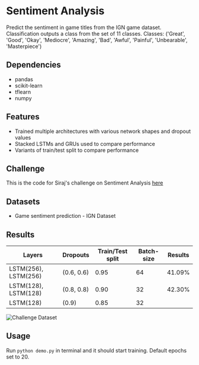 # Sentiment Analysis

Predict the sentiment in game titles from the IGN game dataset. Classification outputs a class from the set of 11 classes.
Classes: ('Great', 'Good', 'Okay', 'Mediocre', 'Amazing', 'Bad', 'Awful', 'Painful', 'Unbearable', 'Masterpiece')

## Dependencies

* pandas
* scikit-learn
* tflearn
* numpy

## Features

* Trained multiple architectures with various network shapes and dropout values
* Stacked LSTMs and GRUs used to compare performance
* Variants of train/test split to compare performance

## Challenge

This is the code for Siraj's challenge on Sentiment Analysis [here](https://www.youtube.com/watch?v=si8zZHkufRY)

## Datasets

* Game sentiment prediction - IGN Dataset

## Results

|Layers 					|Dropouts			|Train/Test split	|Batch-size	|Results	|
| ------------------------- | ----------------- | ----------------- | --------- | --------- |
|LSTM(256), LSTM(256)		|(0.6, 0.6)			|0.95				|64			|41.09%		|
|LSTM(128), LSTM(128)		|(0.8, 0.8)			|0.90				|32			|42.30%		|
|LSTM(128)					|(0.9)				|0.85				|32			|			|

![Challenge Dataset](Analysis/challengedata.png?raw=true "Challenge Dataset")

## Usage

Run `python demo.py` in terminal and it should start training. Default epochs set to 20.
